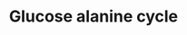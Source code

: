 ---
annotations:
- type: Pathway Ontology
  value: classic metabolic pathway
authors:
- CLemmens
- AlexanderPico
- Mkutmon
- Marvin M2
- Fehrhart
- MaintBot
- L Dupuis
- Eweitz
description: Based on figure in Keith N Frayn, Metabolic regulation a human perspective
  3rd edition, page 204
last-edited: 2021-05-27
organisms:
- Homo sapiens
redirect_from:
- /index.php/Pathway:WP3605
- /instance/WP3605
schema-jsonld:
- '@context': https://schema.org/
  '@id': https://wikipathways.github.io/pathways/WP3605.html
  '@type': Dataset
  creator:
    '@type': Organization
    name: WikiPathways
  description: Based on figure in Keith N Frayn, Metabolic regulation a human perspective
    3rd edition, page 204
  keywords:
  - ''
  - Lactate
  - Glucose
  - Urea
  - Pyruvate
  - Alanine
  - 2-Oxo amino AA
  - Amino Acid
  license: CC0
  name: Glucose alanine cycle
seo: CreativeWork
title: Glucose alanine cycle
wpid: WP3605
---